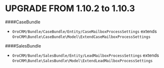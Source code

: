 UPGRADE FROM 1.10.2 to 1.10.3
=============================

####CaseBundle
- `OroCRM/Bundle/CaseBundle/Entity/CaseMailboxProcessSettings` extends `OroCRM\Bundle\CaseBundle\Model\ExtendCaseMailboxProcessSettings`

####SalesBundle
- `OroCRM/Bundle/SalesBundle/Entity/LeadMailboxProcessSettings` extends `OroCRM\Bundle\SalesBundle\Model\ExtendLeadMailboxProcessSettings`
